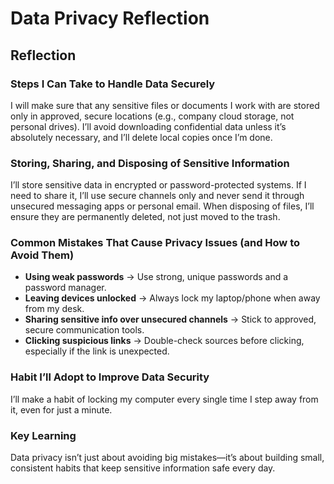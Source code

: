 # Data Privacy Reflection

## Reflection

### Steps I Can Take to Handle Data Securely
I will make sure that any sensitive files or documents I work with are stored only in approved, secure locations (e.g., company cloud storage, not personal drives). I’ll avoid downloading confidential data unless it’s absolutely necessary, and I’ll delete local copies once I’m done.

### Storing, Sharing, and Disposing of Sensitive Information
I’ll store sensitive data in encrypted or password-protected systems. If I need to share it, I’ll use secure channels only and never send it through unsecured messaging apps or personal email. When disposing of files, I’ll ensure they are permanently deleted, not just moved to the trash.

### Common Mistakes That Cause Privacy Issues (and How to Avoid Them)
- **Using weak passwords** → Use strong, unique passwords and a password manager.
- **Leaving devices unlocked** → Always lock my laptop/phone when away from my desk.
- **Sharing sensitive info over unsecured channels** → Stick to approved, secure communication tools.
- **Clicking suspicious links** → Double-check sources before clicking, especially if the link is unexpected.

### Habit I’ll Adopt to Improve Data Security
I’ll make a habit of locking my computer every single time I step away from it, even for just a minute.

### Key Learning
Data privacy isn’t just about avoiding big mistakes—it’s about building small, consistent habits that keep sensitive information safe every day.
